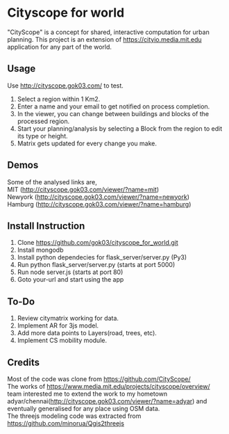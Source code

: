 # Cityscope for world
"CityScope" is a concept for shared, interactive computation for urban planning.
This project is an extension of https://cityio.media.mit.edu application for any part of the world. 

## Usage
Use http://cityscope.gok03.com/ to test.  
1. Select a region within 1 Km2.  
2. Enter a name and your email to get notified on process completion.  
3. In the viewer, you can change between buildings and blocks of the processed region.
4. Start your planning/analysis by selecting a Block from the region to edit its type or height.
5. Matrix gets updated for every change you make.  

## Demos
Some of the analysed links are,  
MIT (http://cityscope.gok03.com/viewer/?name=mit)  
Newyork (http://cityscope.gok03.com/viewer/?name=newyork)  
Hamburg (http://cityscope.gok03.com/viewer/?name=hamburg)  

## Install Instruction
1. Clone https://github.com/gok03/cityscope_for_world.git
2. Install mongodb
3. Install python dependecies for flask_server/server.py (Py3)
4. Run python flask_server/server.py (starts at port 5000)
5. Run node server.js (starts at port 80)
6. Goto your-url and start using the app

## To-Do
1. Review citymatrix working for data.
2. Implement AR for 3js model.
3. Add more data points to Layers(road, trees, etc).
4. Implement CS mobility module.

## Credits
Most of the code was clone from https://github.com/CityScope/  
The works of https://www.media.mit.edu/projects/cityscope/overview/ team interested me to extend the work to my hometown adyar/chennai(http://cityscope.gok03.com/viewer/?name=adyar) and eventually generalised for any place using OSM data.  
The threejs modeling code was extracted from https://github.com/minorua/Qgis2threejs  
